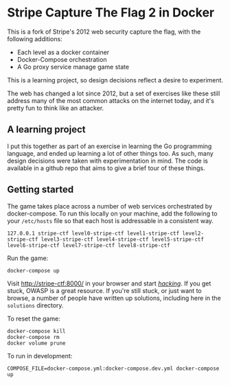 

# Stripe Capture The Flag 2 in Docker

This is a fork of Stripe's 2012 web security capture the flag, with the following additions:

 - Each level as a docker container
 - Docker-Compose orchestration
 - A Go proxy service manage game state

This is a learning project, so design decisions reflect a desire to experiment.

The web has changed a lot since 2012, but a set of exercises like these still address many of the most common attacks on the internet today, and it's pretty fun to think like an attacker.

## A learning project

I put this together as part of an exercise in learning the Go programming language, and ended up learning a lot of other things too. As such, many design decisions were taken with experimentation in mind. The code is available in a github repo that aims to give a brief tour of these things.

## Getting started

The game takes place across a number of web services orchestrated by docker-compose. To run this locally on your machine, add the following to your `/etc/hosts` file so that each host is addressable in a consistent way.

```
127.0.0.1 stripe-ctf level0-stripe-ctf level1-stripe-ctf level2-stripe-ctf level3-stripe-ctf level4-stripe-ctf level5-stripe-ctf level6-stripe-ctf level7-stripe-ctf level8-stripe-ctf
```

Run the game:

```
docker-compose up
```

Visit [http://stripe-ctf:8000/](http://stripe-ctf:8000/) in your browser and start [_hacking_]([https://giphy.com/search/hacking](https://giphy.com/search/hacking)). If you get stuck, OWASP is a great resource. If you're still stuck, or just want to browse, a number of people have written up solutions, including here in the `solutions` directory.


To reset the game:

```
docker-compose kill
docker-compose rm
docker volume prune
```

To run in development:

```
COMPOSE_FILE=docker-compose.yml:docker-compose.dev.yml docker-compose up
```
